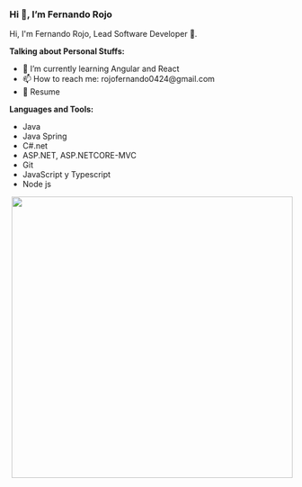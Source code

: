 
<main>
<h3>Hi 👋, I’m Fernando Rojo</h3>
<p>Hi, I'm Fernando Rojo, Lead Software Developer 🚀.</p>
<p><b>Talking about Personal Stuffs:</b></p>
  <ul>
    <li>🌱 I’m currently learning Angular and React</li>
    <li>📫 How to reach me: rojofernando0424@gmail.com</li>
    <li>📝 Resume</li>
  </ul>
  
  <p><b>Languages and Tools:</b></p>
  <ul>
    <li>Java</li>
    <li>Java Spring</li>
    <li>C#.net</li>
    <li>ASP.NET, ASP.NETCORE-MVC</li>
    <li>Git</li>
    <li>JavaScript y Typescript</li>
    <li>Node js</li>
  </ul>
  
  <img width="500px" align="right" src="https://aleduran.com/wp-content/uploads/lenguajes-programacion-top.gif">
</main>




<!---
Fernando0313/Fernando0313 is a ✨ special ✨ repository because its `README.md` (this file) appears on your GitHub profile.
You can click the Preview link to take a look at your changes.
--->
